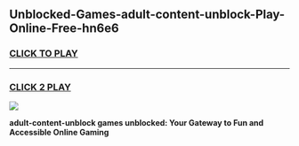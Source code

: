 
## Unblocked-Games-adult-content-unblock-Play-Online-Free-hn6e6
<h3>
<a href="https://premium76.site?title=adult-content-unblock&ref=26A">CLICK TO PLAY</a></h3>
<hr>

<h3>
<a href="https://premium76.site?title=adult-content-unblock&ref=26A">CLICK 2 PLAY</a>
  
</h3>

<a href="https://premium76.site?title=adult-content-unblock&ref=26A"><img src="https://clearcache.store/games.png"></a>


**adult-content-unblock games unblocked: Your Gateway to Fun and Accessible Online Gaming**
